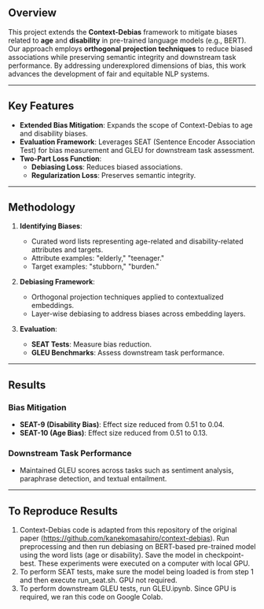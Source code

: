 ## Overview

This project extends the **Context-Debias** framework to mitigate biases related to **age** and **disability** in pre-trained language models (e.g., BERT). Our approach employs **orthogonal projection techniques** to reduce biased associations while preserving semantic integrity and downstream task performance. By addressing underexplored dimensions of bias, this work advances the development of fair and equitable NLP systems.

---

## Key Features

- **Extended Bias Mitigation**: Expands the scope of Context-Debias to age and disability biases.
- **Evaluation Framework**: Leverages SEAT (Sentence Encoder Association Test) for bias measurement and GLEU for downstream task assessment.
- **Two-Part Loss Function**:
  - **Debiasing Loss**: Reduces biased associations.
  - **Regularization Loss**: Preserves semantic integrity.

---

## Methodology

1. **Identifying Biases**:
   - Curated word lists representing age-related and disability-related attributes and targets.
   - Attribute examples: "elderly," "teenager."
   - Target examples: "stubborn," "burden."

2. **Debiasing Framework**:
   - Orthogonal projection techniques applied to contextualized embeddings.
   - Layer-wise debiasing to address biases across embedding layers.

3. **Evaluation**:
   - **SEAT Tests**: Measure bias reduction.
   - **GLEU Benchmarks**: Assess downstream task performance.

---

## Results

### Bias Mitigation

- **SEAT-9 (Disability Bias)**: Effect size reduced from 0.51 to 0.04.
- **SEAT-10 (Age Bias)**: Effect size reduced from 0.51 to 0.13.

### Downstream Task Performance

- Maintained GLEU scores across tasks such as sentiment analysis, paraphrase detection, and textual entailment.

---

## To Reproduce Results

1. Context-Debias code is adapted from this repository of the original paper (https://github.com/kanekomasahiro/context-debias). Run preprocessing and then run debiasing on BERT-based pre-trained model using the word lists (age or disability). Save the model in checkpoint-best. These experiments were executed on a computer with local GPU. 
2. To perform SEAT tests, make sure the model being loaded is from step 1 and then execute run_seat.sh. GPU not required.
3. To perform downstream GLEU tests, run GLEU.ipynb. Since GPU is required, we ran this code on Google Colab. 
